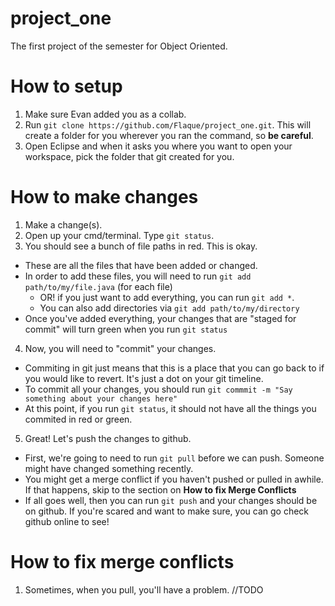 # project_one
The first project of the semester for Object Oriented.

# How to setup
1. Make sure Evan added you as a collab.
2. Run `git clone https://github.com/Flaque/project_one.git`. This will create a folder for you wherever you ran the command,
so **be careful**. 
3. Open Eclipse and when it asks you where you want to open your workspace, pick the folder that git created for you. 

# How to make changes 
1. Make a change(s).
2. Open up your cmd/terminal. Type `git status`.
3. You should see a bunch of file paths in red. This is okay. 
  - These are all the files that have been added or changed.
  - In order to add these files, you will need to run `git add path/to/my/file.java` (for each file)
    - OR! if you just want to add everything, you can run `git add *`.
    - You can also add directories via `git add path/to/my/directory`
  - Once you've added everything, your changes that are "staged for commit" will turn green when you run `git status`
4. Now, you will need to "commit" your changes. 
  - Commiting in git just means that this is a place that you can go back to if you would like to revert. It's just a dot
   on your git timeline.
  - To commit all your changes, you should run `git commmit -m "Say something about your changes here"`
  - At this point, if you run `git status`, it should not have all the things you commited in red or green. 
5. Great! Let's push the changes to github.
  - First, we're going to need to run `git pull` before we can push. Someone might have changed something recently.
  - You might get a merge conflict if you haven't pushed or pulled in awhile. If that happens, skip to the section on **How to fix Merge Conflicts**
  - If all goes well, then you can run `git push` and your changes should be on github. If you're scared and want to make sure, you can go check github online to see!
  
# How to fix merge conflicts
1. Sometimes, when you pull, you'll have a problem. //TODO 
  
  
  

